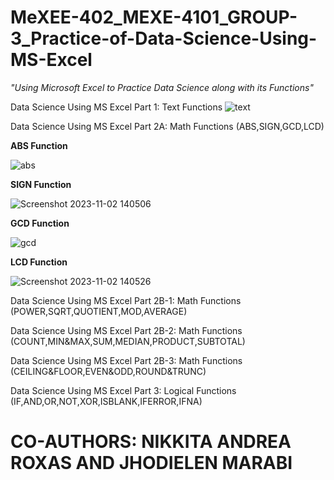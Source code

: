 # MeXEE-402_MEXE-4101_GROUP-3_Practice-of-Data-Science-Using-MS-Excel
_"Using Microsoft Excel to Practice Data Science along with its Functions"_

Data Science Using MS Excel Part 1: Text Functions
![text](https://github.com/ABRAHAM-AH/MeXEE-402_MEXE-4101_GROUP-3_Practice-of-Data-Science-Using-MS-Excel-Part-1-2-3/assets/143601880/c2d6cba8-40da-4eba-be30-cda6ea525894)

Data Science Using MS Excel Part 2A: Math Functions (ABS,SIGN,GCD,LCD)

**ABS Function**

![abs](https://github.com/ABRAHAM-AH/MeXEE-402_MEXE-4101_GROUP-3_Practice-of-Data-Science-Using-MS-Excel-Part-1-2-3/assets/143601880/a16d7917-f843-4062-9a88-76d9d7d47a5c)

**SIGN Function**

![Screenshot 2023-11-02 140506](https://github.com/ROXAS-NA/MeXEE-402_MEXE-4101_GROUP-3_Practice-of-Data-Science-Using-MS-Excel/assets/143602214/1216cf05-ab2e-4655-a9f6-404158da0caf)

**GCD Function**

![gcd](https://github.com/ABRAHAM-AH/MeXEE-402_MEXE-4101_GROUP-3_Practice-of-Data-Science-Using-MS-Excel-Part-1-2-3/assets/143601880/766a2863-7558-47ba-bdec-ec341cc10efd)

**LCD Function**

![Screenshot 2023-11-02 140526](https://github.com/ROXAS-NA/MeXEE-402_MEXE-4101_GROUP-3_Practice-of-Data-Science-Using-MS-Excel/assets/143602214/832ea1f5-2b4f-4387-b7d8-c3ce18ab5ffc)



Data Science Using MS Excel Part 2B-1: Math Functions (POWER,SQRT,QUOTIENT,MOD,AVERAGE)

Data Science Using MS Excel Part 2B-2: Math Functions (COUNT,MIN&MAX,SUM,MEDIAN,PRODUCT,SUBTOTAL)

Data Science Using MS Excel Part 2B-3: Math Functions (CEILING&FLOOR,EVEN&ODD,ROUND&TRUNC)

Data Science Using MS Excel Part 3: Logical Functions (IF,AND,OR,NOT,XOR,ISBLANK,IFERROR,IFNA)

# **CO-AUTHORS: NIKKITA ANDREA ROXAS AND JHODIELEN MARABI**

